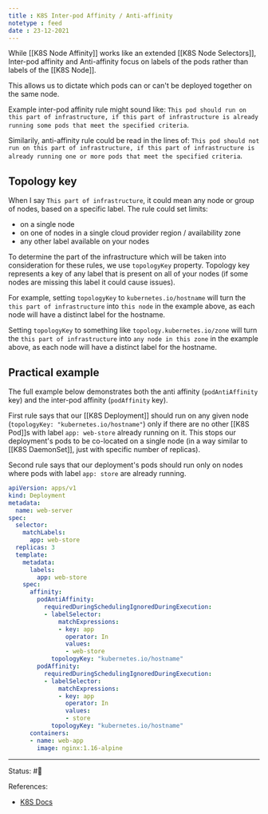 ```yaml
---
title : K8S Inter-pod Affinity / Anti-affinity
notetype : feed
date : 23-12-2021
---
```


While [[K8S Node Affinity]] works like an extended [[K8S Node Selectors]], Inter-pod affinity and Anti-affinity focus on labels of the pods rather than labels of the [[K8S Node]].

This allows us to dictate which pods can or can't be deployed together on the same node.

Example inter-pod affinity rule might sound like: `This pod should run on this part of infrastructure, if this part of infrastructure is already running some pods that meet the specified criteria`.

Similarily, anti-affinity rule could be read in the lines of: `This pod should not run on this part of infrastructure, if this part of infrastructure is already running one or more pods that meet the specified criteria`.

## Topology key

When I say `This part of infrastructure`, it could mean any node or group of nodes, based on a specific label. The rule could set limits:
- on a single node
- on one of nodes in a single cloud provider region / availability zone
- any other label available on your nodes

To determine the part of the infrastructure which will be taken into consideration for these rules, we use `topologyKey` property. Topology key represents a key of any label that is present on all of your nodes (if some nodes are missing this label it could cause issues).

For example, setting `topologyKey` to `kubernetes.io/hostname` will turn the `this part of infrastructure` into `this node` in the example above, as each node will have a distinct label for the hostname.

Setting `topologyKey` to something like `topology.kubernetes.io/zone` will turn the `this part of infrastructure` into `any node in this zone` in the example above, as each node will have a distinct label for the hostname.

## Practical example

The full example below demonstrates both the anti affinity (`podAntiAffinity` key) and the inter-pod affinity (`podAffinity` key).

First rule says that our [[K8S Deployment]] should run on any given node (`topologyKey: "kubernetes.io/hostname"`) only if there are no other [[K8S Pod]]s with label `app: web-store` already running on it. This stops our deployment's pods to be co-located on a single node (in a way similar to [[K8S DaemonSet]], just with specific number of replicas).

Second rule says that our deployment's pods should run only on nodes where pods with label `app: store` are already running.

```yaml
apiVersion: apps/v1
kind: Deployment
metadata:
  name: web-server
spec:
  selector:
    matchLabels:
      app: web-store
  replicas: 3
  template:
    metadata:
      labels:
        app: web-store
    spec:
      affinity:
        podAntiAffinity:
          requiredDuringSchedulingIgnoredDuringExecution:
          - labelSelector:
              matchExpressions:
              - key: app
                operator: In
                values:
                - web-store
            topologyKey: "kubernetes.io/hostname"
        podAffinity:
          requiredDuringSchedulingIgnoredDuringExecution:
          - labelSelector:
              matchExpressions:
              - key: app
                operator: In
                values:
                - store
            topologyKey: "kubernetes.io/hostname"
      containers:
      - name: web-app
        image: nginx:1.16-alpine
```


-----

Status: #🌲 

References:
- [K8S Docs](https://kubernetes.io/docs/concepts/scheduling-eviction/assign-pod-node/#affinity-and-anti-affinity)